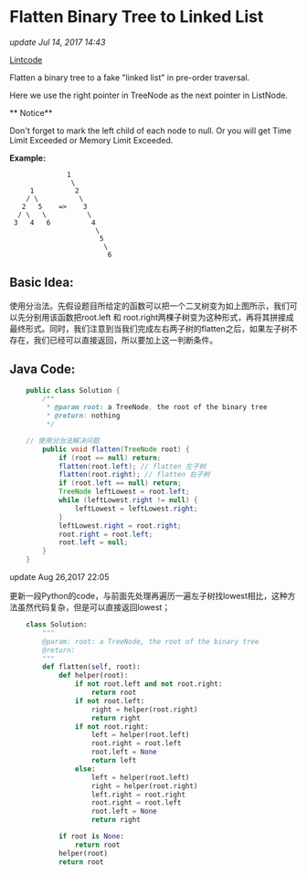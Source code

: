 # Flatten Binary Tree to Linked List

_update Jul 14, 2017 14:43_

[Lintcode](http://www.lintcode.com/en/problem/flatten-binary-tree-to-linked-list/)

Flatten a binary tree to a fake "linked list" in pre-order traversal.

Here we use the right pointer in TreeNode as the next pointer in ListNode.

** Notice**

Don't forget to mark the left child of each node to null. Or you will get Time Limit Exceeded or Memory Limit Exceeded.

**Example:**

```
              1
               \
     1          2
    / \          \
   2   5    =>    3
  / \   \          \
 3   4   6          4
                     \
                      5
                       \
                        6 
```

## Basic Idea:

使用分治法。先假设题目所给定的函数可以把一个二叉树变为如上图所示，我们可以先分别用该函数把root.left 和 root.right两棵子树变为这种形式，再将其拼接成最终形式。同时，我们注意到当我们完成左右两子树的flatten之后，如果左子树不存在，我们已经可以直接返回，所以要加上这一判断条件。

## Java Code:

```java
    public class Solution {
        /**
         * @param root: a TreeNode, the root of the binary tree
         * @return: nothing
         */

    // 使用分治法解决问题 
        public void flatten(TreeNode root) {
            if (root == null) return;
            flatten(root.left); // flatten 左子树
            flatten(root.right); // flatten 右子树
            if (root.left == null) return;
            TreeNode leftLowest = root.left;
            while (leftLowest.right != null) {
                leftLowest = leftLowest.right;
            }
            leftLowest.right = root.right;
            root.right = root.left;
            root.left = null;
        }
    }
```

update Aug 26,2017 22:05

更新一段Python的code，与前面先处理再遍历一遍左子树找lowest相比，这种方法虽然代码复杂，但是可以直接返回lowest；

```python
    class Solution:
        """
        @param: root: a TreeNode, the root of the binary tree
        @return: 
        """
        def flatten(self, root):
            def helper(root):
                if not root.left and not root.right:
                    return root
                if not root.left:
                    right = helper(root.right)
                    return right
                if not root.right:
                    left = helper(root.left)
                    root.right = root.left
                    root.left = None
                    return left
                else:
                    left = helper(root.left)
                    right = helper(root.right)
                    left.right = root.right
                    root.right = root.left
                    root.left = None
                    return right

            if root is None:
                return root
            helper(root)
            return root
```
